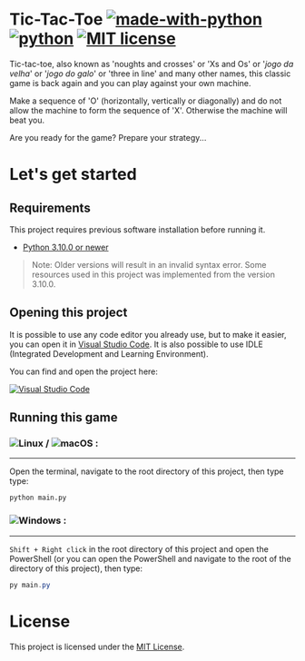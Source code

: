 # Tic-Tac-Toe [![made-with-python](https://img.shields.io/badge/Made%20with-Python-2b5b84.svg)](https://www.python.org/) [![python](https://img.shields.io/badge/Python-3.10%20+-2b5b84.svg?logo=python&logoColor=ffd343)](https://www.python.org/downloads/) [![MIT license](https://img.shields.io/badge/License-MIT-2b5b84.svg)](https://github.com/ctkano/TicTacToe/blob/5c7485376491336f0e405439f8b0e5b33445c67f/LICENSE)

Tic-tac-toe, also known as 'noughts and crosses' or 'Xs and Os' or '*jogo da velha*' or '*jogo do galo*' or 'three in line' and many other names, this classic game is back again and you can play against your own machine.

Make a sequence of 'O' (horizontally, vertically or diagonally) and do not allow the machine to form the sequence of 'X'. Otherwise the machine will beat you.

Are you ready for the game? Prepare your strategy...

# Let's get started

## Requirements

This project requires previous software installation before running it.

* [Python 3.10.0 or newer](https://www.python.org/downloads/)

> Note: Older versions will result in an invalid syntax error. Some resources used in this project was implemented from the version 3.10.0.

## Opening this project

It is possible to use any code editor you already use, but to make it easier, you can open it in [Visual Studio Code](https://code.visualstudio.com/). It is also possible to use IDLE (Integrated Development and Learning Environment).

You can find and open the project here: 

[![Visual Studio Code](https://open.vscode.dev/badges/open-in-vscode.svg)](https://open.vscode.dev/ctkano/TicTacToe)

## Running this game

### ![Linux](https://img.shields.io/badge/OS-Linux-2b5b84.svg?logo=linux) / ![macOS](https://img.shields.io/badge/OS-macOS-2b5b84.svg?logo=apple) :
---
Open the terminal, navigate to the root directory of this project, then type type: 
```terminal
python main.py
```

### ![Windows](https://img.shields.io/badge/OS-Windows-2b5b84.svg?logo=windows) :
---
`Shift + Right click` in the root directory of this project and open the PowerShell (or you can open the PowerShell and navigate to the root of the directory of this project), then type:

```powershell
py main.py
```

# License 

This project is licensed under the [MIT License](https://github.com/ctkano/TicTacToe/blob/5c7485376491336f0e405439f8b0e5b33445c67f/LICENSE).
